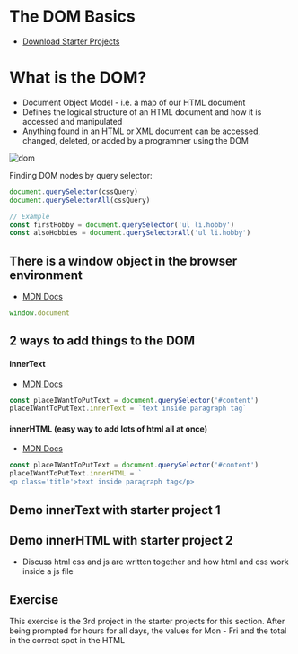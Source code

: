 # The DOM Basics

- [Download Starter Projects](https://htmlbasicsresources.s3.amazonaws.com/js-day2-dom.zip)


# What is the DOM?
- Document Object Model - i.e. a map of our HTML document
- Defines the logical structure of an HTML document and how it is accessed and manipulated
- Anything found in an HTML or XML document can be accessed, changed, deleted, or added by a programmer using the DOM

![dom](https://www.teaching-materials.org/jsweb/images/domtree.png)


Finding DOM nodes by query selector:
```js
document.querySelector(cssQuery)
document.querySelectorAll(cssQuery)

// Example
const firstHobby = document.querySelector('ul li.hobby')
const alsoHobbies = document.querySelectorAll('ul li.hobby')
```

## There is a window object in the browser environment
- [MDN Docs](https://developer.mozilla.org/en-US/docs/Web/API/Window)
```js
window.document
```

## 2 ways to add things to the DOM

#### innerText
- [MDN Docs](https://developer.mozilla.org/en-US/docs/Web/API/HTMLElement/innerText)
```js
const placeIWantToPutText = document.querySelector('#content')
placeIWantToPutText.innerText = `text inside paragraph tag`
```

#### innerHTML (easy way to add lots of html all at once)
- [MDN Docs](https://developer.mozilla.org/en-US/docs/Web/API/Element/innerHTML)

```js
const placeIWantToPutText = document.querySelector('#content')
placeIWantToPutText.innerHTML = `
<p class='title'>text inside paragraph tag</p>
```
## Demo innerText with starter project 1

## Demo innerHTML with starter project 2
- Discuss html css and js are written together and how html and css work inside a js file

## Exercise
This exercise is the 3rd project in the starter projects for this section.
After being prompted for hours for all days, the values for Mon - Fri and the total in the correct spot in the HTML
